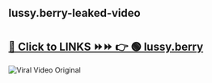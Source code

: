 
 ## lussy.berry-leaked-video 

# <h2><a href="https://clipsfans.com/lussy.berry&ref=git">🔗 Click to LINKS ⏩⏩ 👉 🟢 lussy.berry </a></h2>

<a href="https://clipsfans.com/lussy.berry&ref=git" rel="nofollow" data-target="animated-image.originalLink"><img src="https://i.ibb.co.com/xMMVF88/686577567.gif" alt="Viral Video Original" style="max-width: 100%; display: inline-block;" data-target="animated-image.originalImage"></a>
